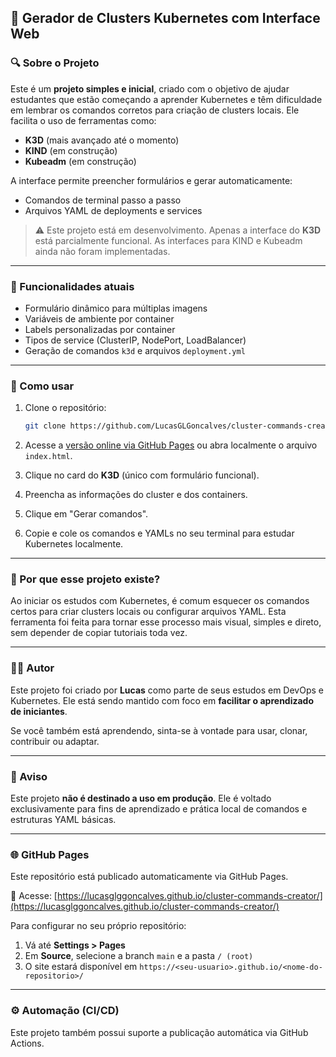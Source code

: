 ## 📘 Gerador de Clusters Kubernetes com Interface Web

### 🔍 Sobre o Projeto

Este é um **projeto simples e inicial**, criado com o objetivo de ajudar estudantes que estão começando a aprender Kubernetes e têm dificuldade em lembrar os comandos corretos para criação de clusters locais. Ele facilita o uso de ferramentas como:

- **K3D** (mais avançado até o momento)
- **KIND** (em construção)
- **Kubeadm** (em construção)

A interface permite preencher formulários e gerar automaticamente:

- Comandos de terminal passo a passo
- Arquivos YAML de deployments e services

> ⚠️ Este projeto está em desenvolvimento. Apenas a interface do **K3D** está parcialmente funcional. As interfaces para KIND e Kubeadm ainda não foram implementadas.

---

### 🧰 Funcionalidades atuais

- Formulário dinâmico para múltiplas imagens
- Variáveis de ambiente por container
- Labels personalizadas por container
- Tipos de service (ClusterIP, NodePort, LoadBalancer)
- Geração de comandos `k3d` e arquivos `deployment.yml`

---

### 🚀 Como usar

1. Clone o repositório:
   ```bash
   git clone https://github.com/LucasGLGoncalves/cluster-commands-creator.git
   ```

2. Acesse a [versão online via GitHub Pages](https://lucasglggoncalves.github.io/cluster-commands-creator/) ou abra localmente o arquivo `index.html`.

3. Clique no card do **K3D** (único com formulário funcional).

4. Preencha as informações do cluster e dos containers.

5. Clique em "Gerar comandos".

6. Copie e cole os comandos e YAMLs no seu terminal para estudar Kubernetes localmente.

---

### 🌱 Por que esse projeto existe?

Ao iniciar os estudos com Kubernetes, é comum esquecer os comandos certos para criar clusters locais ou configurar arquivos YAML. Esta ferramenta foi feita para tornar esse processo mais visual, simples e direto, sem depender de copiar tutoriais toda vez.

---

### 👨‍💻 Autor

Este projeto foi criado por **Lucas** como parte de seus estudos em DevOps e Kubernetes. Ele está sendo mantido com foco em **facilitar o aprendizado de iniciantes**.

Se você também está aprendendo, sinta-se à vontade para usar, clonar, contribuir ou adaptar.

---

### 📌 Aviso

Este projeto **não é destinado a uso em produção**. Ele é voltado exclusivamente para fins de aprendizado e prática local de comandos e estruturas YAML básicas.

---

### 🌐 GitHub Pages

Este repositório está publicado automaticamente via GitHub Pages.

🔗 Acesse: [https://lucasglggoncalves.github.io/cluster-commands-creator/](https://lucasglggoncalves.github.io/cluster-commands-creator/)

Para configurar no seu próprio repositório:

1. Vá até **Settings > Pages**
2. Em **Source**, selecione a branch `main` e a pasta `/ (root)`
3. O site estará disponível em `https://<seu-usuario>.github.io/<nome-do-repositorio>/`

---

### ⚙️ Automação (CI/CD)

Este projeto também possui suporte a publicação automática via GitHub Actions.
